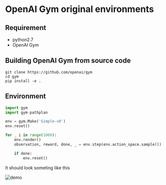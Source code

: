 # OpenAI Gym original environments

## Requirement 
- python2.7
- OpenAI Gym

## Building OpenAI Gym from source code

```
git clone https://github.com/openai/gym
cd gym
pip install -e .
```

## Environment

```python
import gym
import gym-pathplan

env = gym.Make('Simple-v0')
env.reset()

for _ i in range(1000):
    env.render()
    observation, reward, done, _ = env.step(env.action_space.sample()) # take a random action

    if done:
        env.reset()
```

It should look someting like this

![demo](https://github.com/Sadaku1993/gym-pathplan/blob/master/sample.gif)



